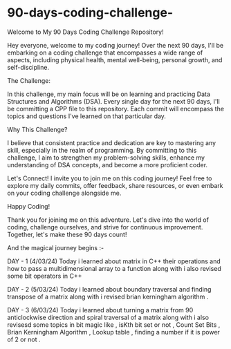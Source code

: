 # 90-days-coding-challenge-
Welcome to My 90 Days Coding Challenge Repository!

Hey everyone, welcome to my coding journey! Over the next 90 days, I'll be embarking on a coding challenge that encompasses a wide range of aspects, including physical health, mental well-being, personal growth, and self-discipline.

The Challenge:

In this challenge, my main focus will be on learning and practicing Data Structures and Algorithms (DSA). Every single day for the next 90 days, I'll be committing a CPP file to this repository. Each commit will encompass the topics and questions I've learned on that particular day.

Why This Challenge?

I believe that consistent practice and dedication are key to mastering any skill, especially in the realm of programming. By committing to this challenge, I aim to strengthen my problem-solving skills, enhance my understanding of DSA concepts, and become a more proficient coder.

Let's Connect!
I invite you to join me on this coding journey! Feel free to explore my daily commits, offer feedback, share resources, or even embark on your coding challenge alongside me.

Happy Coding!

Thank you for joining me on this adventure. Let's dive into the world of coding, challenge ourselves, and strive for continuous improvement. Together, let's make these 90 days count!

And the magical journey begins :- 

DAY - 1 (4/03/24) Today i learned about matrix in C++ their operations and how to pass a multidimensional array to a function along with i also revised some bit operators in C++

DAY - 2 (5/03/24) Today i learned about boundary traversal and finding transpose of a matrix along with i revised brian kerningham algorithm . 

DAY - 3 (6/03/24) Today i learned about turning a matrix from 90 anticlockwise direction and spiral traversal of a matrix along with i also revisesd some topics in bit magic like , isKth bit set or not , Count Set Bits , Brian Kerningham Algorithm , Lookup table , finding a number if it is power of 2 or not .




